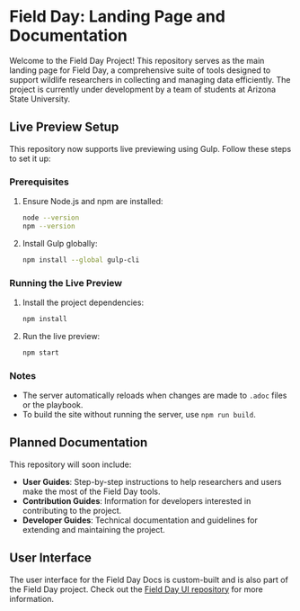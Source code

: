 # Field Day: Landing Page and Documentation

Welcome to the Field Day Project! This repository serves as the main landing page for Field Day, a comprehensive suite of tools designed to support wildlife researchers in collecting and managing data efficiently. The project is currently under development by a team of students at Arizona State University.

## Live Preview Setup

This repository now supports live previewing using Gulp. Follow these steps to set it up:

### Prerequisites

1. Ensure Node.js and npm are installed:
   ```bash
   node --version
   npm --version
   ```
2. Install Gulp globally:
   ```bash
   npm install --global gulp-cli
   ```

### Running the Live Preview

1. Install the project dependencies:
   ```bash
   npm install
   ```
2. Run the live preview:
   ```bash
   npm start
   ```

### Notes

- The server automatically reloads when changes are made to `.adoc` files or the playbook.
- To build the site without running the server, use `npm run build`.

## Planned Documentation
This repository will soon include:
- **User Guides**: Step-by-step instructions to help researchers and users make the most of the Field Day tools.
- **Contribution Guides**: Information for developers interested in contributing to the project.
- **Developer Guides**: Technical documentation and guidelines for extending and maintaining the project.

## User Interface

The user interface for the Field Day Docs is custom-built and is also part of the Field Day project. Check out the [Field Day UI repository](https://github.com/Field-Day-2022/field-day-antora-ui) for more information.